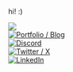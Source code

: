 hi! :) 

[![](https://visitcount.itsvg.in/api?id=JLsquare&icon=0&color=0)](https://visitcount.itsvg.in)  
[![Portfolio / Blog](https://img.shields.io/badge/Portfolio_%2F_Blog-FFFFFF)](https://jlsquare.fr)  
[![Discord](https://img.shields.io/badge/Discord-5865F2?logo=discord&logoColor=white)](https://discordapp.com/users/378927976991031296)  
[![Twitter / X](https://img.shields.io/badge/Twitter_%2F_X-000000?logo=X&logoColor=white)](https://x.com/jlsquare_)  
[![LinkedIn](https://img.shields.io/badge/LinkedIn-%230077B5.svg?logo=linkedin&logoColor=white)](https://linkedin.com/in/jean-loup-mellion-82a53b261)   
